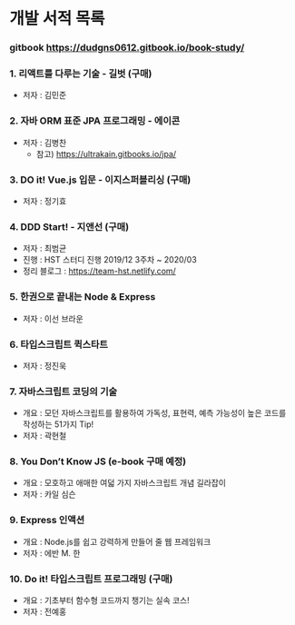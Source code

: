 # 개발 서적 목록
### gitbook https://dudgns0612.gitbook.io/book-study/

### 1. 리액트를 다루는 기술 - 길벗 (구매)
- 저자 : 김민준
### 2. 자바 ORM 표준 JPA 프로그래밍 - 에이콘
- 저자 : 김병찬
    - 참고) https://ultrakain.gitbooks.io/jpa/
### 3. DO it! Vue.js 입문 - 이지스퍼블리싱 (구매)
- 저자 : 정기효
### 4. DDD Start! - 지앤선 (구매)
- 저자 : 최범균
- 진행 : HST 스터디 진행 2019/12 3주차 ~ 2020/03
- 정리 블로그 : https://team-hst.netlify.com/

### 5. 한권으로 끝내는 Node & Express
- 저자 : 이선 브라운

### 6. 타입스크립트 퀵스타트
- 저자 : 정진욱

### 7. 자바스크립트 코딩의 기술
- 개요 : 모던 자바스크립트를 활용하여 가독성, 표현력, 예측 가능성이 높은 코드를 작성하는 51가지 Tip!
- 저자 : 곽현철

### 8. You Don’t Know JS (e-book 구매 예정)
- 개요 : 모호하고 애매한 여덟 가지 자바스크립트 개념 길라잡이
- 저자 : 카일 심슨

### 9. Express 인액션
- 개요 : Node.js를 쉽고 강력하게 만들어 줄 웹 프레임워크
- 저자 : 에반 M. 한

### 10. Do it! 타입스크립트 프로그래밍 (구매)
- 개요 : 기초부터 함수형 코드까지 챙기는 실속 코스!
- 저자 : 전예홍
